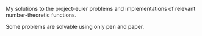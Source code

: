 My solutions to the project-euler problems and implementations of relevant number-theoretic functions.

Some problems are solvable using only pen and paper.
